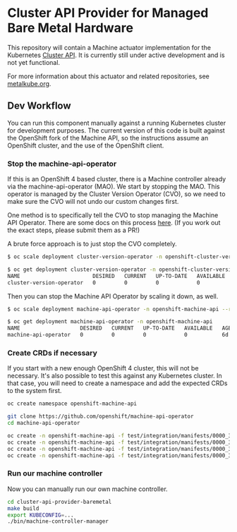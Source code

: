 # Cluster API Provider for Managed Bare Metal Hardware

This repository will contain a Machine actuator implementation for the
Kubernetes [Cluster API](https://github.com/kubernetes-sigs/cluster-api/).  It
is currently still under active development and is not yet functional.

For more information about this actuator and related repositories, see
[metalkube.org](http://metalkube.org/).

## Dev Workflow

You can run this component manually against a running Kubernetes cluster for
development purposes.  The current version of this code is built against the
OpenShift fork of the Machine API, so the instructions assume an OpenShift
cluster, and the use of the OpenShift client.

### Stop the machine-api-operator

If this is an OpenShift 4 based cluster, there is a Machine controller
already via the machine-api-operator (MAO). We start by stopping the MAO. This
operator is managed by the Cluster Version Operator (CVO), so we need to make
sure the CVO will not undo our custom changes first.

One method is to specifically tell the CVO to stop managing the Machine API
Operator. There are some docs on this process
[here](https://github.com/openshift/cluster-version-operator/blob/master/docs/dev/clusterversion.md#setting-objects-unmanaged).
(If you work out the exact steps, please submit them as a PR!)

A brute force approach is to just stop the CVO completely.

```bash
$ oc scale deployment cluster-version-operator -n openshift-cluster-version --replicas=0

$ oc get deployment cluster-version-operator -n openshift-cluster-version
NAME                       DESIRED   CURRENT   UP-TO-DATE   AVAILABLE   AGE
cluster-version-operator   0         0         0            0           6d
```

Then you can stop the Machine API Operator by scaling it down, as well.

```bash
$ oc scale deployment machine-api-operator -n openshift-machine-api --replicas=0

$ oc get deployment machine-api-operator -n openshift-machine-api
NAME                   DESIRED   CURRENT   UP-TO-DATE   AVAILABLE   AGE
machine-api-operator   0         0         0            0           6d
```

### Create CRDs if necessary

If you start with a new enough OpenShift 4 cluster, this will not be necessary.
It's also possible to test this against any Kubernetes cluster.  In that case,
you will need to create a namespace and add the expected CRDs to the system first.

```bash
oc create namespace openshift-machine-api

git clone https://github.com/openshift/machine-api-operator
cd machine-api-operator

oc create -n openshift-machine-api -f test/integration/manifests/0000_30_machine-api-operator_02_machine.crd.yaml
oc create -n openshift-machine-api -f test/integration/manifests/0000_30_machine-api-operator_03_machineset.crd.yaml
oc create -n openshift-machine-api -f test/integration/manifests/0000_30_machine-api-operator_04_machinedeployment.crd.yaml
oc create -n openshift-machine-api -f test/integration/manifests/0000_30_machine-api-operator_05_cluster.crd.yaml
```

### Run our machine controller

Now you can manually run our own machine controller.

```bash
cd cluster-api-provider-baremetal
make build
export KUBECONFIG=...
./bin/machine-controller-manager
```
